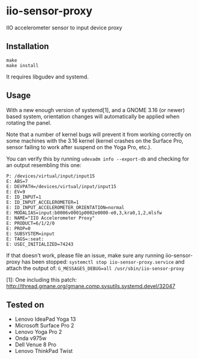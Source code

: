 iio-sensor-proxy
================

IIO accelerometer sensor to input device proxy

Installation
------------
```
make
make install
```
It requires libgudev and systemd.

Usage
-----

With a new enough version of systemd[1], and a GNOME 3.16 (or newer) based
system, orientation changes will automatically be applied when rotating
the panel.

Note that a number of kernel bugs will prevent it from working correctly on
some machines with the 3.16 kernel (kernel crashes on the Surface Pro, sensor
failing to work after suspend on the Yoga Pro, etc.).

You can verify this by running `udevadm info --export-db` and checking for
an output resembling this one:
```
P: /devices/virtual/input/input15
E: ABS=7
E: DEVPATH=/devices/virtual/input/input15
E: EV=9
E: ID_INPUT=1
E: ID_INPUT_ACCELEROMETER=1
E: ID_INPUT_ACCELEROMETER_ORIENTATION=normal
E: MODALIAS=input:b0006v0001p0002e0000-e0,3,kra0,1,2,mlsfw
E: NAME="IIO Accelerometer Proxy"
E: PRODUCT=6/1/2/0
E: PROP=0
E: SUBSYSTEM=input
E: TAGS=:seat:
E: USEC_INITIALIZED=74243
```

If that doesn't work, please file an issue, make sure any running iio-sensor-proxy has been stopped:
`systemctl stop iio-sensor-proxy.service`
and attach the output of:
`G_MESSAGES_DEBUG=all /usr/sbin/iio-sensor-proxy`

[1]: One including this patch:
http://thread.gmane.org/gmane.comp.sysutils.systemd.devel/32047

Tested on
---------

- Lenovo IdeaPad Yoga 13
- Microsoft Surface Pro 2
- Lenovo Yoga Pro 2
- Onda v975w
- Dell Venue 8 Pro
- Lenovo ThinkPad Twist

